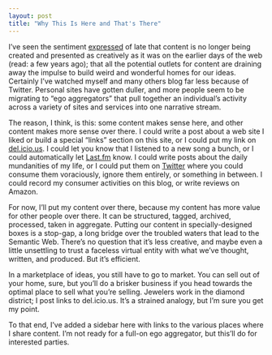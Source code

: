 ```yaml
---
layout: post
title: "Why This Is Here and That's There"
---
```





I’ve seen the sentiment [expressed](http://www.bluishorange.com/?x=2007_07_01_archive.html#7937343896940110304) of late that content is no longer being created and presented as creatively as it was on the earlier days of the web (read: a few years ago); that all the potential outlets for content are draining away the impulse to build weird and wonderful homes for our ideas. Certainly I’ve watched myself and many others blog far less because of Twitter. Personal sites have gotten duller, and more people seem to be migrating to “ego aggregators” that pull together an individual’s activity across a variety of sites and services into one narrative stream.

The reason, I think, is this: some content makes sense here, and other content makes more sense over there. I could write a post about a web site I liked or build a special “links” section on this site, or I could put my link on [del.icio.us](http://del.icio.us). I could let you know that I listened to a new song a bunch, or I could automatically let [Last.fm](http://last.fm) know. I could write posts about the daily mundanities of my life, or I could put them on [Twitter](http://twitter.com) where you could consume them voraciously, ignore them entirely, or something in between. I could record my consumer activities on this blog, or write reviews on Amazon.

For now, I’ll put my content over there, because my content has more value for other people over there. It can be structured, tagged, archived, processed, taken in aggregate. Putting our content in specially-designed boxes is a stop-gap, a long bridge over the troubled waters that lead to the Semantic Web. There’s no question that it’s less creative, and maybe even a little unsettling to trust a faceless virtual entity with what we’ve thought, written, and produced. But it’s efficient.

In a marketplace of ideas, you still have to go to market. You can sell out of your home, sure, but you’ll do a brisker business if you head towards the optimal place to sell what you’re selling. Jewelers work in the diamond district; I post links to del.icio.us. It’s a strained analogy, but I’m sure you get my point.

To that end, I’ve added a sidebar here with links to the various places where I share content. I’m not ready for a full-on ego aggregator, but this’ll do for interested parties.
